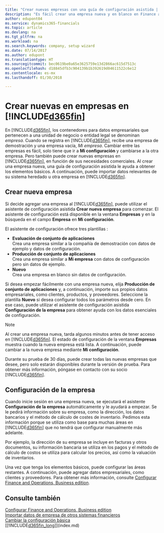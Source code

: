 ```yaml
---
title: "Crear nuevas empresas con una guía de configuración asistida | Documentos de Microsoft"
description: "Es fácil crear una empresa nueva y en blanco en Finance and Operations, Business edition. Una guía de configuración asistida le ayudará a seguir los pasos, y podrá importar sus datos empresariales existentes."
author: edupont04
ms.service: dynamics365-financials
ms.topic: article
ms.devlang: na
ms.tgt_pltfrm: na
ms.workload: na
ms.search.keywords: company, setup wizard
ms.date: 07/14/2017
ms.author: edupont
ms.translationtype: HT
ms.sourcegitcommit: bec0619be0a65e3625759e13d2866ac615d7513c
ms.openlocfilehash: d18845dfb3c904139b1b392619d04611522c6e12
ms.contentlocale: es-mx
ms.lasthandoff: 01/30/2018

---
```

# <a name="creating-new-companies-in-included365finincludesd365finmdmd"></a>Crear nuevas en empresas en [!INCLUDE[d365fin](includes/d365fin_md.md)]
En [!INCLUDE[d365fin](includes/d365fin_md.md)], los contenedores para datos empresariales que pertenecen a una unidad de negocio o entidad legal se denominan *empresa*. Cuando se registra en [!INCLUDE[d365fin](includes/d365fin_md.md)], recibe una empresa de demostración y una empresa vacía, *Mi empresa*. Cambiar entre las empresas es fácil, solo tiene que ir a **Mi configuración** y cambiarse a la otra empresa. Pero también puede crear nuevas empresas en [!INCLUDE[d365fin](includes/d365fin_md.md)], en función de sus necesidades comerciales. Al crear una empresa nueva, una guía de configuración asistida le ayuda a obtener los elementos básicos. A continuación, puede importar datos relevantes de su sistema heredado u otra empresa en [!INCLUDE[d365fin](includes/d365fin_md.md)].  

## <a name="create-new-company"></a>Crear nueva empresa
Si decide agregar una empresa al [!INCLUDE[d365fin](includes/d365fin_md.md)], puede utilizar el asistente de configuración asistida **Crear nueva empresa** para comenzar. El asistente de configuración está disponible en la ventana **Empresas** y en la búsqueda en el campo **Empresa** en **Mi configuración**.  

El asistente de configuración ofrece tres plantillas :

-   **Evaluación de conjunto de aplicaciones**  
    Crea una empresa similar a la compañía de demostración con datos de ejemplo y datos de configuración.  
-   **Producción de conjunto de aplicaciones**  
    Crea una empresa similar a **Mi empresa** con datos de configuración pero sin datos de ejemplo.  
-   **Nuevo**  
    Crea una empresa en blanco sin datos de configuración.  

Si desea empezar fácilmente con una empresa nueva, elija **Producción de conjunto de aplicaciones** y, a continuación, importe sus propios datos empresariales, como clientes, productos, y proveedores. Seleccione la plantilla **Nuevo** si desea configurar todos los parámetros desde cero. En ese caso, puede utilizar el asistente de configuración asistida **Configuración de la empresa** para obtener ayuda con los datos esenciales de configuración.  

> [!NOTE]  
>   Al crear una empresa nueva, tarda algunos minutos antes de tener acceso en [!INCLUDE[d365fin](includes/d365fin_md.md)]. El estado de configuración de la ventana **Empresas** muestra cuando la nueva empresa está lista. A continuación, puede cambiar a la nueva empresa mediante **Mi configuración**.  

Durante su prueba de 30 días, puede crear todas las nuevas empresas que desee, pero solo estarán disponibles durante la versión de prueba. Para obtener más información, póngase en contacto con su socio [!INCLUDE[d365fin](includes/d365fin_md.md)].  

## <a name="company-setup"></a>Configuración de la empresa
Cuando inicie sesión en una empresa nueva, se ejecutará el asistente **Configuración de la empresa** automáticamente y le ayudará a empezar. Se le pedirá información sobre su empresa, como la dirección, los datos bancarios y el método de cálculo de costes de inventario. Pedimos esta información porque se utiliza como base para muchas áreas en [!INCLUDE[d365fin](includes/d365fin_md.md)] que no tendrá que configurar manualmente más adelante.  

Por ejemplo, la dirección de su empresa se incluye en facturas y otros documentos, su información bancaria se utiliza en los pagos y el método de cálculo de costos se utiliza para calcular los precios, así como la valuación de inventarios.  

Una vez que tenga los elementos básicos, puede configurar las áreas restantes. A continuación, puede agregar datos empresariales, como clientes y proveedores. Para obtener más información, consulte [Configurar Finance and Operations, Business edition](setup.md).  

## <a name="see-also"></a>Consulte también
[Configurar Finance and Operations, Business edition ](setup.md)  
[Importar datos de empresa de otros sistemas financieros](upload-data.md)  
[Cambiar la configuración básica](ui-change-basic-settings.md)  
[[!INCLUDE[d365fin_long](includes/d365fin_long_md.md)]](index.md)  

